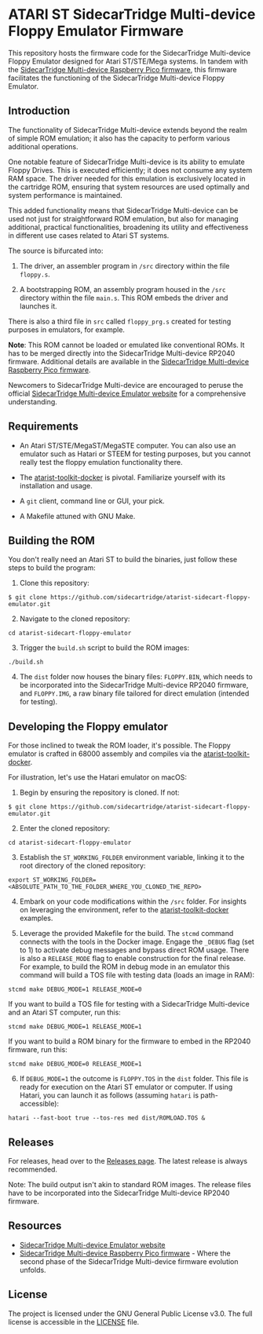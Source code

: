 # ATARI ST SidecarTridge Multi-device Floppy Emulator Firmware

This repository hosts the firmware code for the SidecarTridge Multi-device Floppy Emulator designed for Atari ST/STE/Mega systems. In tandem with the [SidecarTridge Multi-device Raspberry Pico firmware](https://github.com/sidecartridge/atarist-sidecart-raspberry-pico), this firmware facilitates the functioning of the SidecarTridge Multi-device Floppy Emulator.

## Introduction

The  functionality of SidecarTridge Multi-device extends beyond the realm of simple ROM emulation; it also has the capacity to perform various additional operations.

One notable feature of SidecarTridge Multi-device is its ability to emulate Floppy Drives. This is executed efficiently; it does not consume any system RAM space. The driver needed for this emulation is exclusively located in the cartridge ROM, ensuring that system resources are used optimally and system performance is maintained.

This added functionality means that SidecarTridge Multi-device can be used not just for straightforward ROM emulation, but also for managing additional, practical functionalities, broadening its utility and effectiveness in different use cases related to Atari ST systems.

The source is bifurcated into:

1. The driver, an assembler program in `/src` directory within the file `floppy.s`.

2. A bootstrapping ROM, an assembly program housed in the `/src` directory within the file `main.s`. This ROM embeds the driver and launches it.

There is also a third file in `src` called `floppy_prg.s` created for testing purposes in emulators, for example.

**Note**: This ROM cannot be loaded or emulated like conventional ROMs. It has to be merged directly into the SidecarTridge Multi-device RP2040 firmware. Additional details are available in the [SidecarTridge Multi-device Raspberry Pico firmware](https://github.com/sidecartridge/atarist-sidecart-raspberry-pico).

Newcomers to SidecarTridge Multi-device are encouraged to peruse the official [SidecarTridge Multi-device Emulator website](https://sidecartridge.com) for a comprehensive understanding.

## Requirements

- An Atari ST/STE/MegaST/MegaSTE computer. You can also use an emulator such as Hatari or STEEM for testing purposes, but you cannot really test the floppy emulation functionality there.

- The [atarist-toolkit-docker](https://github.com/sidecartridge/atarist-toolkit-docker) is pivotal. Familiarize yourself with its installation and usage.

- A `git` client, command line or GUI, your pick.

- A Makefile attuned with GNU Make.

## Building the ROM

You don't really need an Atari ST to build the binaries, just follow these steps to build the program:

1. Clone this repository:

```
$ git clone https://github.com/sidecartridge/atarist-sidecart-floppy-emulator.git
```

2. Navigate to the cloned repository:

```
cd atarist-sidecart-floppy-emulator
```

3. Trigger the `build.sh` script to build the ROM images:

```
./build.sh
```

4. The `dist` folder now houses the binary files: `FLOPPY.BIN`, which needs to be incorporated into the SidecarTridge Multi-device RP2040 firmware, and `FLOPPY.IMG`, a raw binary file tailored for direct emulation (intended for testing).

## Developing the Floppy emulator

For those inclined to tweak the ROM loader, it's possible. The Floppy emulator is crafted in 68000 assembly and compiles via the [atarist-toolkit-docker](https://github.com/sidecartridge/atarist-toolkit-docker).

For illustration, let's use the Hatari emulator on macOS:

1. Begin by ensuring the repository is cloned. If not:

```
$ git clone https://github.com/sidecartridge/atarist-sidecart-floppy-emulator.git
```

2. Enter the cloned repository:

```
cd atarist-sidecart-floppy-emulator
```

3. Establish the `ST_WORKING_FOLDER` environment variable, linking it to the root directory of the cloned repository:

```
export ST_WORKING_FOLDER=<ABSOLUTE_PATH_TO_THE_FOLDER_WHERE_YOU_CLONED_THE_REPO>
```

4. Embark on your code modifications within the `/src` folder. For insights on leveraging the environment, refer to the [atarist-toolkit-docker](https://github.com/sidecartridge/atarist-toolkit-docker) examples.

5. Leverage the provided Makefile for the build. The `stcmd` command connects with the tools in the Docker image. Engage the `_DEBUG` flag (set to 1) to activate debug messages and bypass direct ROM usage. There is also a `RELEASE_MODE` flag to enable construction for the final release. For example, to build the ROM in debug mode in an emulator this command will build a TOS file with testing data (loads an image in RAM):

```
stcmd make DEBUG_MODE=1 RELEASE_MODE=0
```

If you want to build a TOS file for testing with a SidecarTridge Multi-device and an Atari ST computer, run this:

```
stcmd make DEBUG_MODE=1 RELEASE_MODE=1
```

If you want to build a ROM binary for the firmware to embed in the RP2040 firmware, run this:

```
stcmd make DEBUG_MODE=0 RELEASE_MODE=1
```

6. If `DEBUG_MODE=1` the outcome is `FLOPPY.TOS` in the `dist` folder. This file is ready for execution on the Atari ST emulator or computer. If using Hatari, you can launch it as follows (assuming `hatari` is path-accessible):

```
hatari --fast-boot true --tos-res med dist/ROMLOAD.TOS &
```

## Releases

For releases, head over to the [Releases page](https://github.com/sidecartridge/atarist-sidecart-floppy-emulator/releases). The latest release is always recommended.

Note: The build output isn't akin to standard ROM images. The release files have to be incorporated into the SidecarTridge Multi-device RP2040 firmware.

## Resources 

- [SidecarTridge Multi-device Emulator website](https://sidecartridge.com)
- [SidecarTridge Multi-device Raspberry Pico firmware](https://github.com/sidecartridge/atarist-sidecart-raspberry-pico) - Where the second phase of the SidecarTridge Multi-device firmware evolution unfolds.

## License

The project is licensed under the GNU General Public License v3.0. The full license is accessible in the [LICENSE](LICENSE) file.
